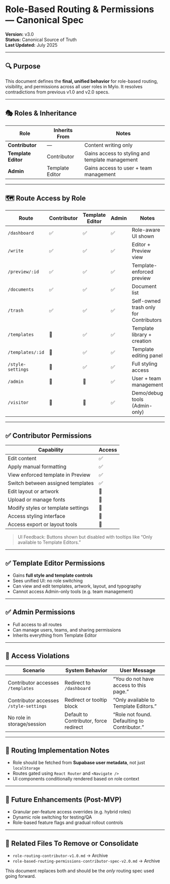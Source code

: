# Role-Based Routing & Permissions — Canonical Spec

**Version:** v3.0  
**Status:** Canonical Source of Truth  
**Last Updated:** July 2025

---

## 🔍 Purpose
This document defines the **final, unified behavior** for role-based routing, visibility, and permissions across all user roles in Mylo. It resolves contradictions from previous v1.0 and v2.0 specs.

---

## 🎭 Roles & Inheritance

| Role             | Inherits From      | Notes |
|------------------|--------------------|-------|
| **Contributor**   | —                  | Content writing only |
| **Template Editor** | Contributor        | Gains access to styling and template management |
| **Admin**         | Template Editor     | Gains access to user + team management |

---

## 🗺️ Route Access by Role

| Route                | Contributor | Template Editor | Admin | Notes |
|----------------------|-------------|------------------|-------|-------|
| `/dashboard`         | ✅          | ✅               | ✅    | Role-aware UI shown |
| `/write`             | ✅          | ✅               | ✅    | Editor + Preview view |
| `/preview/:id`       | ✅          | ✅               | ✅    | Template-enforced preview |
| `/documents`         | ✅          | ✅               | ✅    | Document list |
| `/trash`             | ✅          | ✅               | ✅    | Self-owned trash only for Contributors |
| `/templates`         | 🚫          | ✅               | ✅    | Template library + creation |
| `/templates/:id`     | 🚫          | ✅               | ✅    | Template editing panel |
| `/style-settings`    | 🚫          | ✅               | ✅    | Full styling access |
| `/admin`             | 🚫          | 🚫               | ✅    | User + team management |
| `/visitor`           | 🚫          | 🚫               | ✅    | Demo/debug tools (Admin-only) |

---

## ✅ Contributor Permissions

| Capability                          | Access  |
|------------------------------------|---------|
| Edit content                        | ✅       |
| Apply manual formatting             | ✅       |
| View enforced template in Preview   | ✅       |
| Switch between assigned templates   | ✅       |
| Edit layout or artwork              | 🚫       |
| Upload or manage fonts              | 🚫       |
| Modify styles or template settings  | 🚫       |
| Access styling interface            | 🚫       |
| Access export or layout tools       | 🚫       |

> UI Feedback: Buttons shown but disabled with tooltips like “Only available to Template Editors.”

---

## ✅ Template Editor Permissions

- Gains **full style and template controls**
- Sees unified UI: no role switching
- Can view and edit templates, artwork, layout, and typography
- Cannot access Admin-only tools (e.g. team management)

---

## ✅ Admin Permissions

- Full access to all routes
- Can manage users, teams, and sharing permissions
- Inherits everything from Template Editor

---

## 🚨 Access Violations

| Scenario                                | System Behavior                               | User Message |
|----------------------------------------|------------------------------------------------|--------------|
| Contributor accesses `/templates`      | Redirect to `/dashboard`                      | “You do not have access to this page.” |
| Contributor accesses `/style-settings` | Redirect or tooltip block                     | “Only available to Template Editors.” |
| No role in storage/session             | Default to Contributor, force redirect        | “Role not found. Defaulting to Contributor.” |

---

## 🧠 Routing Implementation Notes

- Role should be fetched from **Supabase user metadata**, not just `localStorage`
- Routes gated using `React Router` and `<Navigate />`
- UI components conditionally rendered based on role context

---

## 🔮 Future Enhancements (Post-MVP)

- Granular per-feature access overrides (e.g. hybrid roles)
- Dynamic role switching for testing/QA
- Role-based feature flags and gradual rollout controls

---

## 🔗 Related Files To Remove or Consolidate
- `role-routing-contributor-v1.0.md` → Archive
- `role-based-routing-permissions-contributor-spec-v2.0.md` → Archive

This document replaces both and should be the *only* routing spec used going forward.
